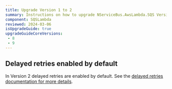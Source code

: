 ```yaml
---
title: Upgrade Version 1 to 2
summary: Instructions on how to upgrade NServiceBus.AwsLambda.SQS Version 1 to 2.
component: SQSLambda
reviewed: 2024-03-06
isUpgradeGuide: true
upgradeGuideCoreVersions:
 - 8
 - 9
---
```


## Delayed retries enabled by default

In Version 2 delayed retries are enabled by default. See the [delayed retries documentation for more details](/nservicebus/recoverability/configure-delayed-retries.md#disabling-through-code).
